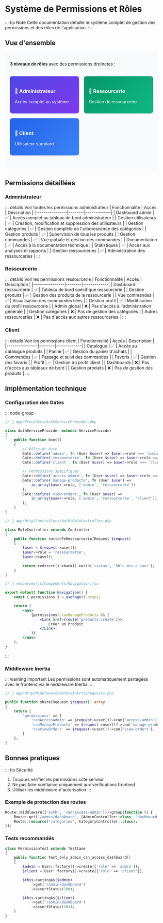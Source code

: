 # Système de Permissions et Rôles

::: tip Note
Cette documentation détaille le système complet de gestion des permissions et des rôles de l'application.
:::

## Vue d'ensemble

<div class="custom-block">
  <p><strong>3 niveaux de rôles</strong> avec des permissions distinctes :</p>
  <div class="roles-grid">
    <div class="role-card admin">
      <h3>👑 Administrateur</h3>
      <p>Accès complet au système</p>
    </div>
    <div class="role-card ressourcerie">
      <h3>🏪 Ressourcerie</h3>
      <p>Gestion de ressourcerie</p>
    </div>
    <div class="role-card client">
      <h3>👤 Client</h3>
      <p>Utilisateur standard</p>
    </div>
  </div>
</div>

## Permissions détaillées

### Administrateur

::: details Voir toutes les permissions administrateur
| Fonctionnalité | Accès | Description |
|----------------|--------|-------------|
| Dashboard admin | ✅ | Accès complet au tableau de bord administrateur |
| Gestion utilisateurs | ✅ | Création, modification et suppression des utilisateurs |
| Gestion catégories | ✅ | Gestion complète de l'arborescence des catégories |
| Gestion produits | ✅ | Supervision de tous les produits |
| Gestion commandes | ✅ | Vue globale et gestion des commandes |
| Documentation | ✅ | Accès à la documentation technique |
| Statistiques | ✅ | Accès aux analyses et rapports |
| Gestion ressourceries | ✅ | Administration des ressourceries |
:::

### Ressourcerie

::: details Voir les permissions ressourcerie
| Fonctionnalité | Accès | Description |
|----------------|--------|-------------|
| Dashboard ressourcerie | ✅ | Tableau de bord spécifique ressourcerie |
| Gestion produits | ✅ | Gestion des produits de la ressourcerie |
| Vue commandes | ✅ | Visualisation des commandes liées |
| Gestion profil | ✅ | Modification du profil ressourcerie |
| Admin global | ❌ | Pas d'accès à l'administration générale |
| Gestion catégories | ❌ | Pas de gestion des catégories |
| Autres ressourceries | ❌ | Pas d'accès aux autres ressourceries |
:::

### Client

::: details Voir les permissions client
| Fonctionnalité | Accès | Description |
|----------------|--------|-------------|
| Catalogue | ✅ | Accès au catalogue produits |
| Panier | ✅ | Gestion du panier d'achats |
| Commandes | ✅ | Passage et suivi des commandes |
| Favoris | ✅ | Gestion des favoris |
| Profil | ✅ | Gestion du profil client |
| Dashboards | ❌ | Pas d'accès aux tableaux de bord |
| Gestion produits | ❌ | Pas de gestion des produits |
:::

## Implémentation technique

### Configuration des Gates

::: code-group
```php [AuthServiceProvider.php]
// 📁 app/Providers/AuthServiceProvider.php

class AuthServiceProvider extends ServiceProvider
{
    public function boot()
    {
        // Rôles de base
        Gate::define('admin', fn (User $user) => $user->role === 'admin');
        Gate::define('ressourcerie', fn (User $user) => $user->role === 'ressourcerie');
        Gate::define('client', fn (User $user) => $user->role === 'client');

        // Permissions spécifiques
        Gate::define('access-admin', fn (User $user) => $user->role === 'admin');
        Gate::define('manage-products', fn (User $user) => 
            in_array($user->role, ['admin', 'ressourcerie'])
        );
        Gate::define('view-orders', fn (User $user) => 
            in_array($user->role, ['admin', 'ressourcerie', 'client'])
        );
    }
}
```

```php [RoleController.php]
// 📁 app/Http/Controllers/Auth/RoleController.php

class RoleController extends Controller
{
    public function switchToRessourcerie(Request $request)
    {
        $user = $request->user();
        $user->role = 'ressourcerie';
        $user->save();
        
        return redirect()->back()->with('status', 'Rôle mis à jour');
    }
}
```

```jsx [Navigation.jsx]
// 📁 resources/js/Components/Navigation.jsx

export default function Navigation() {
    const { permissions } = usePage().props;

    return (
        <nav>
            {permissions?.canManageProducts && (
                <Link href={route('products.create')}>
                    Créer un Produit
                </Link>
            )}
        </nav>
    );
}
```
:::

### Middleware Inertia

::: warning Important
Les permissions sont automatiquement partagées avec le frontend via le middleware Inertia.
:::

```php
// 📁 app/Http/Middleware/HandleInertiaRequests.php

public function share(Request $request): array
{
    return [
        'permissions' => [
            'canAccessAdmin' => $request->user()?->can('access-admin'),
            'canManageProducts' => $request->user()?->can('manage-products'),
            'canViewOrders' => $request->user()?->can('view-orders'),
        ]
    ];
}
```

## Bonnes pratiques

::: tip Sécurité
1. Toujours vérifier les permissions côté serveur
2. Ne pas faire confiance uniquement aux vérifications frontend
3. Utiliser les middleware d'autorisation
:::

### Exemple de protection des routes

```php
Route::middleware(['auth', 'can:access-admin'])->group(function () {
    Route::get('/admin/dashboard', [AdminController::class, 'dashboard']);
    Route::resource('categories', CategoryController::class);
});
```

### Tests recommandés

```php
class PermissionTest extends TestCase
{
    public function test_only_admin_can_access_dashboard()
    {
        $admin = User::factory()->create(['role' => 'admin']);
        $client = User::factory()->create(['role' => 'client']);

        $this->actingAs($admin)
            ->get('/admin/dashboard')
            ->assertStatus(200);

        $this->actingAs($client)
            ->get('/admin/dashboard')
            ->assertStatus(403);
    }
}
```

<style>
.roles-grid {
    display: grid;
    grid-template-columns: repeat(auto-fit, minmax(200px, 1fr));
    gap: 1rem;
    margin: 2rem 0;
}

.role-card {
    padding: 1rem;
    border-radius: 8px;
    box-shadow: 0 2px 4px rgba(0,0,0,0.1);
}

.role-card.admin {
    background: linear-gradient(135deg, #4f46e5 0%, #7c3aed 100%);
    color: white;
}

.role-card.ressourcerie {
    background: linear-gradient(135deg, #059669 0%, #10b981 100%);
    color: white;
}

.role-card.client {
    background: linear-gradient(135deg, #2563eb 0%, #3b82f6 100%);
    color: white;
}

.custom-block {
    margin: 1rem 0;
    padding: 1rem;
    border-radius: 8px;
    background: #f8fafc;
}
</style> 